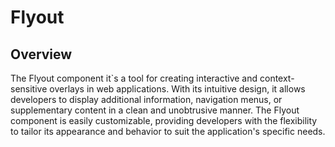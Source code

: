 # Flyout

## Overview

The Flyout component it`s a tool for creating interactive and context-sensitive overlays in web applications. With its intuitive design, it allows developers to display additional information, navigation menus, or supplementary content in a clean and unobtrusive manner. The Flyout component is easily customizable, providing developers with the flexibility to tailor its appearance and behavior to suit the application's specific needs. 
